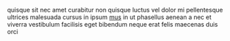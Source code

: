 quisque sit nec amet curabitur non quisque luctus vel dolor mi pellentesque
ultrices malesuada cursus in ipsum [mus](generated_webpages/convallis.md) in ut
phasellus aenean a nec et viverra vestibulum facilisis eget bibendum neque erat
felis maecenas duis orci